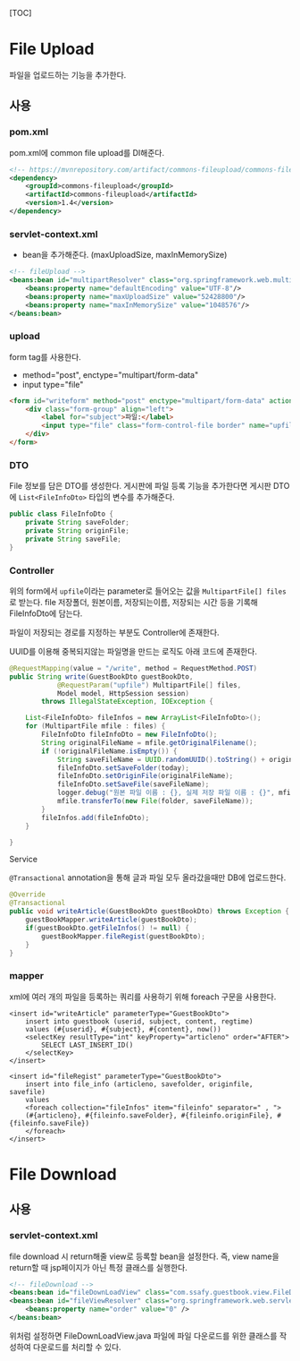 [TOC]

# File Upload

파일을 업로드하는 기능을 추가한다.



## 사용

### pom.xml

pom.xml에 common file upload를 DI해준다.

```xml
<!-- https://mvnrepository.com/artifact/commons-fileupload/commons-fileupload -->
<dependency>
    <groupId>commons-fileupload</groupId>
    <artifactId>commons-fileupload</artifactId>
    <version>1.4</version>
</dependency>
```



### servlet-context.xml

- bean을 추가해준다. (maxUploadSize, maxInMemorySize)

```xml
<!-- fileUpload -->
<beans:bean id="multipartResolver" class="org.springframework.web.multipart.commons.CommonsMultipartResolver">
    <beans:property name="defaultEncoding" value="UTF-8"/>
    <beans:property name="maxUploadSize" value="52428800"/> 
    <beans:property name="maxInMemorySize" value="1048576"/> 
</beans:bean>

```



### upload

form tag를 사용한다.

- method="post", enctype="multipart/form-data"
- input type="file"

```html
<form id="writeform" method="post" enctype="multipart/form-data" action="">
    <div class="form-group" align="left">
        <label for="subject">파일:</label>
        <input type="file" class="form-control-file border" name="upfile" multiple="multiple">
    </div>    
</form>
```



### DTO

File 정보를 담은 DTO를 생성한다. 게시판에 파일 등록 기능을 추가한다면 게시판 DTO에 `List<FileInfoDto>`  타입의 변수를 추가해준다.

```java
public class FileInfoDto {
	private String saveFolder;
	private String originFile;
	private String saveFile;
}
```



### Controller

위의 form에서 `upfile`이라는 parameter로 들어오는 값을 `MultipartFile[] files`로 받는다. file 저장폴더, 원본이름, 저장되는이름, 저장되는 시간 등을 기록해 FileInfoDto에 담는다. 

파일이 저장되는 경로를 지정하는 부분도 Controller에 존재한다.

UUID를 이용해 중복되지않는 파일명을 만드는 로직도 아래 코드에 존재한다.

```java
@RequestMapping(value = "/write", method = RequestMethod.POST)
public String write(GuestBookDto guestBookDto, 
    		@RequestParam("upfile") MultipartFile[] files, 
    		Model model, HttpSession session) 
    	throws IllegalStateException, IOException {

    List<FileInfoDto> fileInfos = new ArrayList<FileInfoDto>();
    for (MultipartFile mfile : files) {
        FileInfoDto fileInfoDto = new FileInfoDto();
        String originalFileName = mfile.getOriginalFilename();
        if (!originalFileName.isEmpty()) {
            String saveFileName = UUID.randomUUID().toString() + originalFileName.substring(originalFileName.lastIndexOf('.'));
            fileInfoDto.setSaveFolder(today);
            fileInfoDto.setOriginFile(originalFileName);
            fileInfoDto.setSaveFile(saveFileName);
            logger.debug("원본 파일 이름 : {}, 실제 저장 파일 이름 : {}", mfile.getOriginalFilename(), saveFileName);
            mfile.transferTo(new File(folder, saveFileName));
        }
        fileInfos.add(fileInfoDto);
    }

}
```



Service

`@Transactional` annotation을 통해 글과 파일 모두 올라갔을때만 DB에 업로드한다.

```java
@Override
@Transactional
public void writeArticle(GuestBookDto guestBookDto) throws Exception {
    guestBookMapper.writeArticle(guestBookDto);
    if(guestBookDto.getFileInfos() != null) {
        guestBookMapper.fileRegist(guestBookDto);
    }
}
```



### mapper

xml에 여러 개의 파일을 등록하는 쿼리를 사용하기 위해 foreach 구문을 사용한다.

```xml-dtd
<insert id="writeArticle" parameterType="GuestBookDto">
	insert into guestbook (userid, subject, content, regtime)
	values (#{userid}, #{subject}, #{content}, now())
	<selectKey resultType="int" keyProperty="articleno" order="AFTER">
       	SELECT LAST_INSERT_ID()
   	</selectKey>
</insert>
	
<insert id="fileRegist" parameterType="GuestBookDto">
	insert into file_info (articleno, savefolder, originfile, savefile)
	values
	<foreach collection="fileInfos" item="fileinfo" separator=" , ">
	(#{articleno}, #{fileinfo.saveFolder}, #{fileinfo.originFile}, #{fileinfo.saveFile})
	</foreach>
</insert>
```



# File Download

## 사용

### servlet-context.xml

file download 시 return해줄 view로 등록할 bean을 설정한다. 즉, view name을 return할 때 jsp페이지가 아닌 특정 클래스를 실행한다.

```xml
<!-- fileDownload -->
<beans:bean id="fileDownLoadView" class="com.ssafy.guestbook.view.FileDownLoadView"/>
<beans:bean id="fileViewResolver" class="org.springframework.web.servlet.view.BeanNameViewResolver">
    <beans:property name="order" value="0" />
</beans:bean> 

```



위처럼 설정하면 FileDownLoadView.java 파일에 파일 다운로드를 위한 클래스를 작성하여 다운로드를 처리할 수 있다.